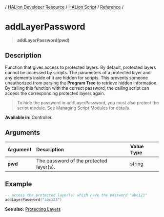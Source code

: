 / [HALion Developer Resource](../..//HALion-Developer-Resource.md) / [HALion Script](./HALion-Script.md) / [Reference](./Reference.md) /

# addLayerPassword

>**addLayerPassword(pwd)**

## Description

Function that gives access to protected layers. By default, protected layers cannot be accessed by scripts. The parameters of a protected layer and any elements inside of it are hidden for scripts. This prevents someone unauthorized from parsing the **Program Tree** to retrieve hidden information. By calling this function with the correct password, the calling script can access the corresponding protected layers again.

>To hide the password in addLayerPassword, you must also protect the script module. See Managing Script Modules for details.

**Available in:** Controller.

## Arguments

|Argument|Description|Value Type|
|:-|:-|:-|
|**pwd**|The password of the protected layer(s).|string|

## Example

```lua
-- access the protected layer(s) which have the password "abc123"
addLayerPassword("abc123")
```

**See also:** [Protecting Layers](./Protecting-Layers.md)
